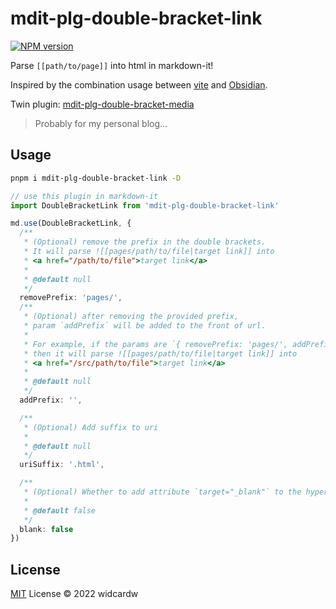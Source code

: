 # mdit-plg-double-bracket-link

[![NPM version](https://img.shields.io/npm/v/mdit-plg-double-bracket-link?color=a1b858&label=)](https://www.npmjs.com/package/mdit-plg-double-bracket-link)

Parse `[[path/to/page]]` into html in markdown-it!

Inspired by the combination usage between [vite](https://vitejs.dev) and [Obsidian](https://obsidian.md). 

Twin plugin: [mdit-plg-double-bracket-media](https://github.com/widcardw/mdit-plg-double-bracket-media)

> Probably for my personal blog...

## Usage

```sh
pnpm i mdit-plg-double-bracket-link -D
```

```ts
// use this plugin in markdown-it
import DoubleBracketLink from 'mdit-plg-double-bracket-link'

md.use(DoubleBracketLink, {
  /**
   * (Optional) remove the prefix in the double brackets.
   * It will parse ![[pages/path/to/file|target link]] into
   * <a href="/path/to/file">target link</a>
   *
   * @default null
   */
  removePrefix: 'pages/',
  /**
   * (Optional) after removing the provided prefix,
   * param `addPrefix` will be added to the front of url.
   *
   * For example, if the params are `{ removePrefix: 'pages/', addPrefix: 'src/' }`,
   * then it will parse ![[pages/path/to/file|target link]] into
   * <a href="/src/path/to/file">target link</a>
   *
   * @default null
   */
  addPrefix: '',

  /**
   * (Optional) Add suffix to uri
   *
   * @default null
   */
  uriSuffix: '.html',

  /**
   * (Optional) Whether to add attribute `target="_blank"` to the hyperlinks
   *
   * @default false
   */
  blank: false
})
```

## License

[MIT](./LICENSE) License © 2022 widcardw
